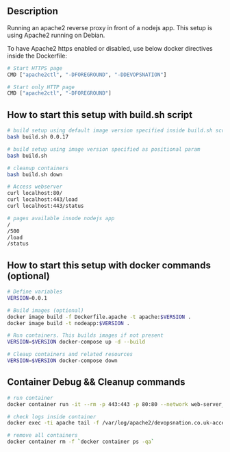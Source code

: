 ## Description

Running an apache2 reverse proxy in front of a nodejs app.
This setup is using Apache2 running on Debian.

To have Apache2 https enabled or disabled, use below docker directives inside the Dockerfile:
```bash
# Start HTTPS page
CMD ["apache2ctl", "-DFOREGROUND", "-DDEVOPSNATION"]

# Start only HTTP page
CMD ["apache2ctl", "-DFOREGROUND"]
```

## How to start this setup with build.sh script

```bash
# build setup using default image version specified inside build.sh script
bash build.sh 0.0.17

# build setup using image version specified as positional param
bash build.sh

# cleanup containers
bash build.sh down

# Access webserver
curl localhost:80/
curl localhost:443/load
curl localhost:443/status

# pages available insode nodejs app
/
/500
/load
/status
```

## How to start this setup with docker commands (optional)

```bash
# Define variables
VERSION=0.0.1

# Build images (optional)
docker image build -f Dockerfile.apache -t apache:$VERSION .
docker image build -t nodeapp:$VERSION .

# Run containers. This builds images if not present
VERSION=$VERSION docker-compose up -d --build

# Cleaup containers and related resources
VERSION=$VERSION docker-compose down
```

## Container Debug && Cleanup commands
```bash
# run container
docker container run -it --rm -p 443:443 -p 80:80 --network web-server_node-net --name apache-test apache:0.0.17 bash

# check logs inside container
docker exec -ti apache tail -f /var/log/apache2/devopsnation.co.uk-access.log

# remove all containers
docker container rm -f `docker container ps -qa`
```